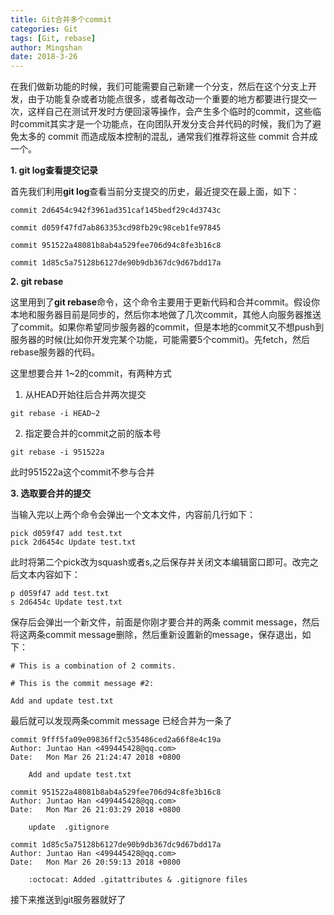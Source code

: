 ```yaml
---
title: Git合并多个commit
categories: Git
tags: [Git, rebase]
author: Mingshan
date: 2018-3-26
---
```


在我们做新功能的时候，我们可能需要自己新建一个分支，然后在这个分支上开发，由于功能复杂或者功能点很多，或者每改动一个重要的地方都要进行提交一次，这样自己在测试开发时方便回滚等操作，会产生多个临时的commit，这些临时commit其实才是一个功能点，在向团队开发分支合并代码的时候，我们为了避免太多的 commit 而造成版本控制的混乱，通常我们推荐将这些 commit 合并成一个。

<!-- more -->

**1. git log查看提交记录**

首先我们利用**git log**查看当前分支提交的历史，最近提交在最上面，如下：

```
commit 2d6454c942f3961ad351caf145bedf29c4d3743c

commit d059f47fd7ab863353cd98fb29c98ceb1fe97845

commit 951522a48081b8ab4a529fee706d94c8fe3b16c8

commit 1d85c5a75128b6127de90b9db367dc9d67bdd17a
```

**2. git rebase**

这里用到了**git rebase**命令，这个命令主要用于更新代码和合并commit。假设你本地和服务器目前是同步的，然后你本地做了几次commit，其他人向服务器推送了commit。如果你希望同步服务器的commit，但是本地的commit又不想push到服务器的时候(比如你开发完某个功能，可能需要5个commit)。先fetch，然后rebase服务器的代码。

这里想要合并 1~2的commit，有两种方式

1. 从HEAD开始往后合并两次提交


```
git rebase -i HEAD~2
```
2. 指定要合并的commit之前的版本号


```
git rebase -i 951522a
```

此时951522a这个commit不参与合并

**3. 选取要合并的提交**

当输入完以上两个命令会弹出一个文本文件，内容前几行如下：


```
pick d059f47 add test.txt
pick 2d6454c Update test.txt
```

此时将第二个pick改为squash或者s,之后保存并关闭文本编辑窗口即可。改完之后文本内容如下：


```
p d059f47 add test.txt
s 2d6454c Update test.txt
```

保存后会弹出一个新文件，前面是你刚才要合并的两条 commit message，然后将这两条commit message删除，然后重新设置新的message，保存退出，如下： 


```
# This is a combination of 2 commits.

# This is the commit message #2:

Add and update test.txt
```

最后就可以发现两条commit message 已经合并为一条了


```
commit 9fff5fa09e09836ff2c535486ced2a66f8e4c19a
Author: Juntao Han <499445428@qq.com>
Date:   Mon Mar 26 21:24:47 2018 +0800

    Add and update test.txt

commit 951522a48081b8ab4a529fee706d94c8fe3b16c8
Author: Juntao Han <499445428@qq.com>
Date:   Mon Mar 26 21:03:29 2018 +0800

    update  .gitignore

commit 1d85c5a75128b6127de90b9db367dc9d67bdd17a
Author: Juntao Han <499445428@qq.com>
Date:   Mon Mar 26 20:59:13 2018 +0800

    :octocat: Added .gitattributes & .gitignore files
```

接下来推送到git服务器就好了

